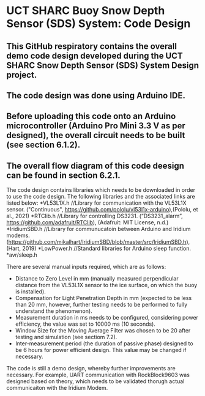 # UCT SHARC Buoy Snow Depth Sensor (SDS) System: Code Design #

## This GitHub respiratory contains the overall demo code design developed during the UCT SHARC Snow Depth Sensor (SDS) System Design project.

## The code design was done using Arduino IDE.
## Before uploading this code onto an Arduino microcontroller (Arduino Pro Mini 3.3 V as per designed), the overall circuit needs to be built (see section 6.1.2).
## The overall flow diagram of this code deesign can be found in section 6.2.1.

The code design contains libraries which needs to be downloaded in order to use the code design. The following libraries and the associated links are listed below:
*VL53L1X.h                //Library for communication with the VL53L1X sensor. ("Continuous", https://github.com/pololu/vl53l1x-arduino),(Pololu, et al., 2021)
*RTClib.h                 //Library for controlling DS3231. (“DS3231_alarm”, https://github.com/adafruit/RTClib), (Adafruit: MIT License, n.d.)
*IridiumSBD.h             //Library for communucatoin between Arduino and Iridium modems.(https://github.com/mikalhart/IridiumSBD/blob/master/src/IridiumSBD.h), (Hart, 2019)
*LowPower.h               //Standard libraries for Arduino sleep function.
*avr/sleep.h


There are several manual inputs required, which are as follows:
* Distance to Zero Level in mm (manually measured perpendicular distance from the VL53L1X sensor to the ice surface, on which the buoy is installed).
* Compensation for Light Penetration Depth in mm (expected to be less than 20 mm, however, further testing needs to be performed to fully understand the phenomenon).
* Measurement duration in ms needs to be configured, considering power efficiency, the value was set to 10000 ms (10 seconds).
* Window Size for the Moving Average Filter was chosen to be 20 after testing and simulation (see sectiom 7.2).
* Inter-measurement period (the duration of passive phase) designed to be 6 hours for power efficient design. This value may be changed if necessary.

The code is still a demo design, whereby further improvements are necessary. For example, UART communication with RockBlock9603 was designed based on theory, which needs to be validated thorugh actual communicaiton with the Iridium Modem.
